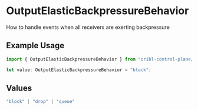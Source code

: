 # OutputElasticBackpressureBehavior

How to handle events when all receivers are exerting backpressure

## Example Usage

```typescript
import { OutputElasticBackpressureBehavior } from "cribl-control-plane/models";

let value: OutputElasticBackpressureBehavior = "block";
```

## Values

```typescript
"block" | "drop" | "queue"
```